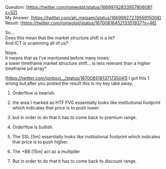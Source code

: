 Question:  [https://twitter.com/romeotpt/status/1669974283395780608?s=52]      
My Answer: [https://twitter.com/ah_meisami/status/1669992727855915008]    
Result:    [https://twitter.com/romeotpt/status/1670081645213351937?s=46]  

So…  
Does this mean that the market structure shift is a lie?  
And ICT is scamming all of us?  

Nope.    
It means that as I’ve mentioned before many times;   
a lower timeframe market structure shift… is less relevant than a higher timeframe pd array*.   




[https://twitter.com/jonbovi__/status/1670085191371735041]
I got this 1 wrong but,after you posted the result this is my key take away: 
1. Orderflow is bearish.
2. the area I marked as HTF FVG essentially looks like institutional footprint which indicates that price is to push lower.  
3. but in order to do that it has to come back to premium range.



1. Orderflow is bullish.
2. The SSL [5m] essentially looks like institutional footprint which indicates that price is to push higher.  
3. The +BB [15m] act az a multiplier
4. But in order to do that it has to come back to discount range.